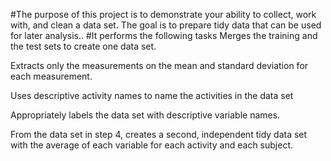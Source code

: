 #The purpose of this project is to demonstrate your ability to collect, work with, and clean a data set. The goal is to prepare tidy data that can be used for later analysis..
#It performs the following tasks
Merges the training and the test sets to create one data set.

Extracts only the measurements on the mean and standard deviation for each measurement. 

Uses descriptive activity names to name the activities in the data set

Appropriately labels the data set with descriptive variable names. 

From the data set in step 4, creates a second, independent tidy data set with the average of each variable for each activity and each subject.
